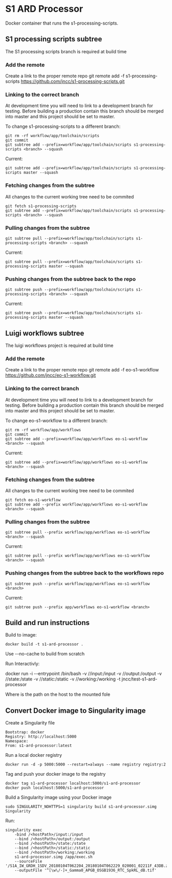 S1 ARD Processor
================

Docker container that runs the s1-processing-scripts.

S1 processing scripts subtree
--------------------
The S1 processing scripts branch is required at build time

### Add the remote
Create a link to the proper remote repo
git remote add -f s1-processing-scripts https://github.com/jncc/s1-processing-scripts.git

### Linking to the correct branch
At development time you will need to link to a development branch for testing.
Before building a production contain this branch should be merged into master and this project should be set to master.

To change s1-processing-scripts to a different branch:

    git rm -rf workflow/app/toolchain/scripts
    git commit
    git subtree add --prefix=workflow/app/toolchain/scripts s1-processing-scripts <branch> --squash

Current:

    git subtree add --prefix=workflow/app/toolchain/scripts s1-processing-scripts master --squash

### Fetching changes from the subtree

All changes to the current working tree need to be commited

    git fetch s1-processing-scripts
    git subtree add --prefix=workflow/app/toolchain/scripts s1-processing-scripts <branch> --squash

### Pulling changes from the subtree

    git subtree pull --prefix=workflow/app/toolchain/scripts s1-processing-scripts <branch> --squash

Current:

    git subtree pull --prefix=workflow/app/toolchain/scripts s1-processing-scripts master --squash

### Pushing changes from the subtree back to the repo

    git subtree push --prefix=workflow/app/toolchain/scripts s1-processing-scripts <branch> --squash

Current:

    git subtree push --prefix=workflow/app/toolchain/scripts s1-processing-scripts master --squash

Luigi workflows subtree
-----------------------
The luigi workflows project is required at build time

### Add the remote
Create a link to the proper remote repo
git remote add -f eo-s1-workflow https://github.com/jncc/eo-s1-workflow.git

### Linking to the correct branch
At development time you will need to link to a development branch for testing.
Before building a production contain this branch should be merged into master and this project should be set to master.

To change eo-s1-workflow to a different branch:

    git rm -rf workflow/app/workflows
    git commit
    git subtree add --prefix=workflow/app/workflows eo-s1-workflow <branch> --squash


Current:

    git subtree add --prefix=workflow/app/workflows eo-s1-workflow <branch> --squash

### Fetching changes from the subtree

All changes to the current working tree need to be commited

    git fetch eo-s1-workflow
    git subtree add --prefix workflow/app/workflows eo-s1-workflow <branch> --squash

### Pulling changes from the subtree

    git subtree pull --prefix workflow/app/workflows eo-s1-workflow <branch> --squash

Current:

    git subtree pull --prefix workflow/app/workflows eo-s1-workflow <branch> --squash

### Pushing changes from the subtree back to the workflows repo


    git subtree push --prefix workflow/app/workflows eo-s1-workflow <branch> 

Current:

    git subtree push --prefix app/workflows eo-s1-workflow <branch> 

Build and run instructions
--------------------------

Build to image:

    docker build -t s1-ard-processor .

Use --no-cache to build from scratch

Run Interactivly:

docker run -i --entrypoint /bin/bash 
    -v /<hostPath>/input:/input 
    -v /<hostPath>/output:/output 
    -v /<hostPath>/state:/state 
    -v /<hostPath>/static:/static 
    -v /<hostPath>/working:/working 
    -t jncc/test-s1-ard-processor 

Where <hostpath> is the path on the host to the mounted fole

Convert Docker image to Singularity image
-----------------------------------------

Create a Singularity file

    Bootstrap: docker
    Registry: http://localhost:5000
    Namespace:
    From: s1-ard-processor:latest

Run a local docker registry
	
    docker run -d -p 5000:5000 --restart=always --name registry registry:2

Tag and push your docker image to the registry

    docker tag s1-ard-processor localhost:5000/s1-ard-processor
    docker push localhost:5000/s1-ard-processor

Build a Singularity image using your Docker image

    sudo SINGULARITY_NOHTTPS=1 singularity build s1-ard-processor.simg Singularity

Run:

    singularity exec
        -bind /<hostPath>/input:/input 
        --bind /<hostPath>/output:/output 
        --bind /<hostPath>/state:/state 
        --bind /<hostPath>/static:/static 
        --bind /<hostPath>/working:/working 
        s1-ard-processor.simg /app/exec.sh
        --sourceFile '/S1A_IW_GRDH_1SDV_20180104T062204_20180104T062229_020001_02211F_43DB.zip'
        --outputFile '^[\w\/-]+_Gamma0_APGB_OSGB1936_RTC_SpkRL_dB.tif'
